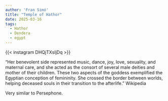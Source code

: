 ```yaml
---
author: 'Fran Simó'
title: "Temple of Hathor"
date: 2025-03-16
tags:
  - Hathor
  - Dendera
  - egypt
---
```


{{< instagram DHQjTXsIjDq >}}


“Her benevolent side represented music, dance, joy, love, sexuality, and maternal care, and she acted as the consort of several male deities and mother of their children. These two aspects of the goddess exemplified the Egyptian conception of femininity. She crossed the border between worlds, helping deceased souls in their transition to the afterlife.” Wikipedia

Very similar to Persephone.


